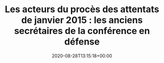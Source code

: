 ---
isIndex: false
title: "Les acteurs du procès des attentats de janvier 2015 : les anciens secrétaires de la conférence en défense"
date: 2020-08-28T13:15:18+00:00
publications_concerned:
  - margot-pugliese
press:
  title: France Inter
  url: https://www.franceinter.fr/les-acteurs-du-proces-des-attentats-de-janvier-2015-les-anciens-secretaires-de-la-conference-en-defense
---